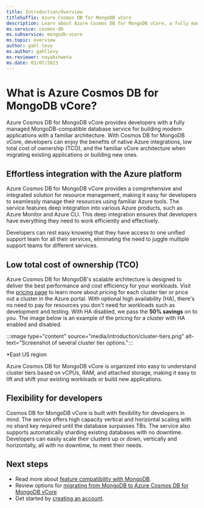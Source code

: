 ```yaml
---
title: Introduction/Overview
titleSuffix: Azure Cosmos DB for MongoDB vCore
description: Learn about Azure Cosmos DB for MongoDB vCore, a fully managed MongoDB-compatible database for building modern applications with a familiar architecture.
ms.service: cosmos-db
ms.subservice: mongodb-vcore
ms.topic: overview
author: gahl-levy
ms.author: gahllevy
ms.reviewer: nayakshweta
ms.date: 03/07/2023
---
```


# What is Azure Cosmos DB for MongoDB vCore?

Azure Cosmos DB for MongoDB vCore provides developers with a fully managed MongoDB-compatible database service for building modern applications with a familiar architecture. With Cosmos DB for MongoDB vCore, developers can enjoy the benefits of native Azure integrations, low total cost of ownership (TCO), and the familiar vCore architecture when migrating existing applications or building new ones.

## Effortless integration with the Azure platform

Azure Cosmos DB for MongoDB vCore provides a comprehensive and integrated solution for resource management, making it easy for developers to seamlessly manage their resources using familiar Azure tools. The service features deep integration into various Azure products, such as Azure Monitor and Azure CLI. This deep integration ensures that developers have everything they need to work efficiently and effectively.

Developers can rest easy knowing that they have access to one unified support team for all their services, eliminating the need to juggle multiple support teams for different services.

## Low total cost of ownership (TCO)

Azure Cosmos DB for MongoDB's scalable architecture is designed to deliver the best performance and cost efficiency for your workloads. Visit the [pricing page](https://azure.microsoft.com/pricing/details/cosmos-db/) to learn more about pricing for each cluster tier or price out a cluster in the Azure portal. With optional high availability (HA), there's no need to pay for resources you don't need for workloads such as development and testing. With HA disabled, we pass the **50% savings** on to you. The image below is an example of the pricing for a cluster with HA enabled and disabled.

:::image type="content" source="media/introduction/cluster-tiers.png" alt-text="Screenshot of several cluster tier options.":::

*East US region

Azure Cosmos DB for MongoDB vCore is organized into easy to understand cluster tiers based on vCPUs, RAM, and attached storage, making it easy to lift and shift your existing workloads or build new applications.

## Flexibility for developers

Cosmos DB for MongoDB vCore is built with flexibility for developers in mind. The service offers high capacity vertical and horizontal scaling with no shard key required until the database surpasses TBs. The service also supports automatically sharding existing databases with no downtime. Developers can easily scale their clusters up or down, vertically and horizontally, all with no downtime, to meet their needs.

## Next steps

- Read more about [feature compatibility with MongoDB](compatibility.md).
- Review options for [migrating from MongoDB to Azure Cosmos DB for MongoDB vCore](migration-options.md)
- Get started by [creating an account](quickstart-portal.md).
